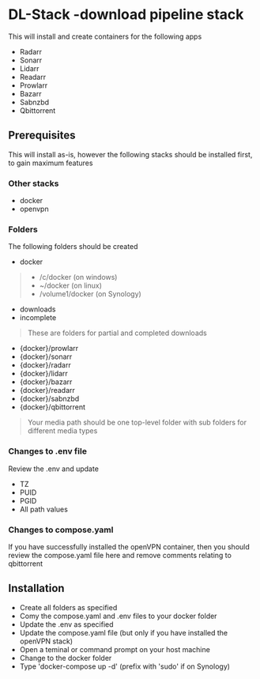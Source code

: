 # DL-Stack -download pipeline stack
This will install and create containers for the following apps
- Radarr
- Sonarr
- Lidarr
- Readarr
- Prowlarr
- Bazarr
- Sabnzbd
- Qbittorrent

## Prerequisites
This will install as-is, however the following stacks should be installed first, to gain maximum features
### Other stacks
- docker
- openvpn

### Folders
The following folders should be created
- docker
> - /c/docker (on windows)
> - ~/docker (on linux)
> - /volume1/docker (on Synology)
- downloads
- incomplete
> These are folders for partial and completed downloads
- {docker}/prowlarr
- {docker}/sonarr
- {docker}/radarr
- {docker}/lidarr
- {docker}/bazarr
- {docker}/readarr
- {docker}/sabnzbd
- {docker}/qbittorrent
> Your media path should be one top-level folder with sub folders for different media types 

### Changes to .env file
Review the .env and update
- TZ
- PUID
- PGID
- All path values

### Changes to compose.yaml
If you have successfully installed the openVPN container, then you should review the compose.yaml file here and remove comments relating to qbittorrent

## Installation
- Create all folders as specified
- Comy the compose.yaml and .env files to your docker folder
- Update the .env as specified
- Update the compose.yaml file (but only if you have installed the openVPN stack)
- Open a teminal or command prompt on your host machine
- Change to the docker folder
- Type 'docker-compose up -d' (prefix with 'sudo' if on Synology)